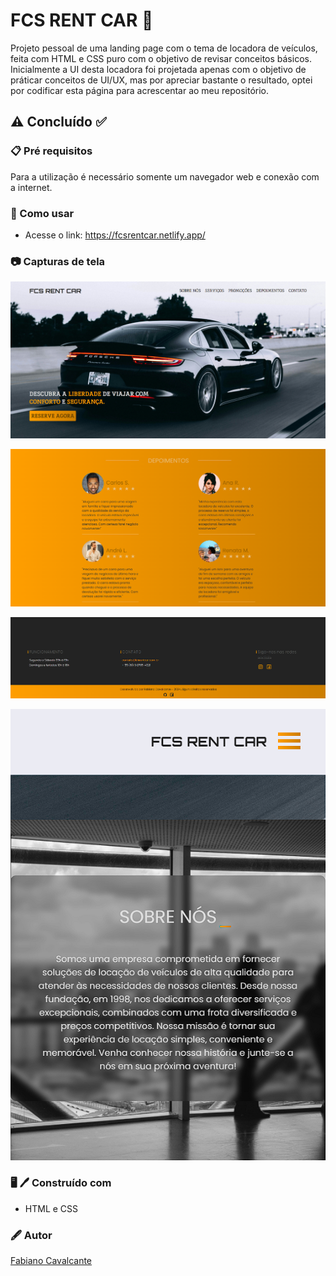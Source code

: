 # FCS RENT CAR :red_car:

Projeto pessoal de uma landing page com o tema de locadora de veículos, feita com HTML e CSS puro com o objetivo de revisar conceitos básicos. Inicialmente a UI desta locadora foi projetada apenas com o objetivo de práticar conceitos de UI/UX, mas por apreciar bastante o resultado, optei por codificar esta página para acrescentar ao meu repositório.

## :warning: Concluído :white_check_mark:

### :clipboard: Pré requisitos

Para a utilização é necessário somente um navegador web e conexão com a internet.

### :rocket: Como usar

- Acesse o link: https://fcsrentcar.netlify.app/

### :camera: Capturas de tela

![Main Page](./assets/img/mainPage.png)

![Opinions Área](./assets/img/opinionArea.png)

![Footer](./assets/img/footer.png)

![About Area Mobile](./assets/img/aboutAreaMobile.png)

### :desktop_computer: :pen: Construído com

- HTML e CSS

### :fountain_pen: Autor

<a href="https://www.linkedin.com/in/fabiano-cavalcante-99811221a/">Fabiano Cavalcante</a>